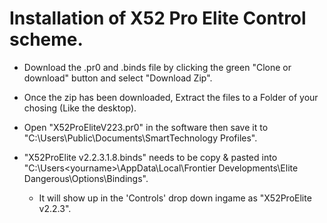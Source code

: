 # Installation of X52 Pro Elite Control scheme.

 * Download the .pr0 and .binds file by clicking the green "Clone or download" button and select "Download Zip".
  
  * Once the zip has been downloaded, Extract the files to a Folder of your chosing (Like the desktop).
  
  * Open "X52ProEliteV223.pr0" in the software then save it to "C:\Users\Public\Documents\SmartTechnology Profiles".
  
  * "X52ProElite v2.2.3.1.8.binds" needs to be copy & pasted into "C:\Users\<yourname>\AppData\Local\Frontier Developments\Elite Dangerous\Options\Bindings".
    * It will show up in the 'Controls' drop down ingame as "X52ProElite v2.2.3".
